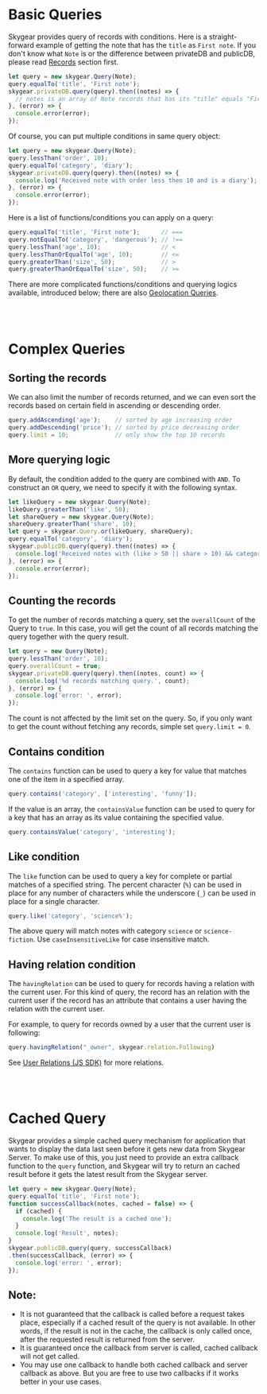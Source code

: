 <br/><br/>
<a name="basic-queries"></a>
# Basic Queries

Skygear provides query of records with conditions. Here is a straight-forward
example of getting the note that has the `title` as `First note`. If you don't
know what `Note` is or the difference between privateDB and publicDB, please
read [Records](/js/guide/record) section first.

``` javascript
let query = new skygear.Query(Note);
query.equalTo('title', 'First note');
skygear.privateDB.query(query).then((notes) => {
  // notes is an array of Note records that has its "title" equals "First note"
}, (error) => {
  console.error(error);
});
```

Of course, you can put multiple conditions in same query object:

``` javascript
let query = new skygear.Query(Note);
query.lessThan('order', 10);
query.equalTo('category', 'diary');
skygear.privateDB.query(query).then((notes) => {
  console.log('Received note with order less then 10 and is a diary');
}, (error) => {
  console.error(error);
});
```

Here is a list of functions/conditions you can apply on a query:

``` javascript
query.equalTo('title', 'First note');      // ===
query.notEqualTo('category', 'dangerous'); // !==
query.lessThan('age', 10);                 // <
query.lessThanOrEqualTo('age', 10);        // <=
query.greaterThan('size', 50);             // >
query.greaterThanOrEqualTo('size', 50);    // >=
```

There are more complicated functions/conditions and querying logics available, 
introduced below; there are also [Geolocation Queries](/js/guide/geolocation).










<br/><br/>
<a name="complex-queries"></a>
# Complex Queries

## Sorting the records

We can also limit the number of records returned, and we can even sort
the records based on certain field in ascending or descending order.

``` javascript
query.addAscending('age');    // sorted by age increasing order
query.addDescending('price'); // sorted by price decreasing order
query.limit = 10;             // only show the top 10 records
```

## More querying logic

By default, the condition added to the query are combined with `AND`. To
construct an `OR` query, we need to specify it with the following syntax.

``` javascript
let likeQuery = new skygear.Query(Note);
likeQuery.greaterThan('like', 50);
let shareQuery = new skygear.Query(Note);
shareQuery.greaterThan('share', 10);
let query = skygear.Query.or(likeQuery, shareQuery);
query.equalTo('category', 'diary');
skygear.publicDB.query(query).then((notes) => {
  console.log('Received notes with (like > 50 || share > 10) && category == diary');
}, (error) => {
  console.error(error);
});
```

## Counting the records

To get the number of records matching a query, set the `overallCount`
of the Query to `true`. In this case, you will get the count of all records
matching the query together with the query result.

``` javascript
let query = new Query(Note);
query.lessThan('order', 10);
query.overallCount = true;
skygear.privateDB.query(query).then((notes, count) => {
  console.log('%d records matching query.', count);
}, (error) => {
  console.log('error: ', error);
});
```

The count is not affected by the limit set on the query. So, if you only want
to get the count without fetching any records, simple set `query.limit = 0`.

## Contains condition

The `contains` function can be used to query a key for value that matches one of the
item in a specified array.

```javascript
query.contains('category', ['interesting', 'funny']);
```

If the value is an array, the `containsValue` function can be used to query for
a key that has an array as its value containing the specified value.

```javascript
query.containsValue('category', 'interesting');
```

## Like condition

The `like` function can be used to query a key for complete or partial matches
of a specified string. The percent character (`%`) can be used in place
for any number of characters while the underscore (`_`) can be used in place
for a single character.

```javascript
query.like('category', 'science%');
```

The above query will match notes with category `science` or `science-fiction`.
Use `caseInsensitiveLike` for case insensitive match.

## Having relation condition

The `havingRelation` can be used to query for records having a relation with
the current user. For this kind of query, the record has an relation with
the current user if the record has an attribute that contains a user having
the relation with the current user.

For example, to query for records owned by a user that the current user is following:

```javascript
query.havingRelation("_owner", skygear.relation.Following)
```

See [User Relations (JS SDK)](/js/guide/relation) for more relations.











<br/><br/>
<a name="cached-query"></a>
# Cached Query

Skygear provides a simple cached query mechanism for application that wants to
display the data last seen before it gets new data from Skygear Server. To make
use of this, you just need to provide an extra callback function to the `query`
function, and Skygear will try to return an cached result before it gets the
latest result from the Skygear server.

``` javascript
let query = new skygear.Query(Note);
query.equalTo('title', 'First note');
function successCallback(notes, cached = false) => {
  if (cached) {
    console.log('The result is a cached one');
  }
  console.log('Result', notes);
}
skygear.publicDB.query(query, successCallback)
.then(successCallback, (error) => {
  console.log('error: ', error);
});
```

## Note:

- It is not guaranteed that the callback is called before a request takes
  place, especially if a cached result of the query is not available.
  In other words, if the result is not in the cache, the callback is only
  called once, after the requested result is returned from the server.
- It is guaranteed once the callback from server is called, cached callback will
  not get called.
- You may use one callback to handle both cached callback and server
  callback as above. But you are free to use two callbacks if it works
  better in your use cases.
